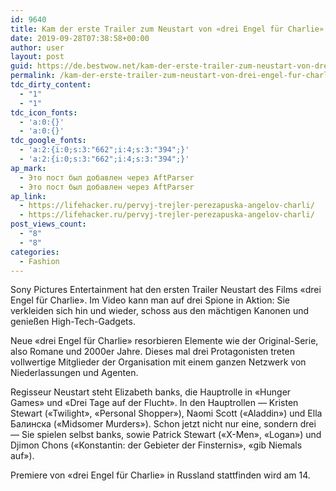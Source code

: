 ```yaml
---
id: 9640
title: Kam der erste Trailer zum Neustart von «drei Engel für Charlie»
date: 2019-09-28T07:38:58+00:00
author: user
layout: post
guid: https://de.bestwow.net/kam-der-erste-trailer-zum-neustart-von-drei-engel-fur-charlie/
permalink: /kam-der-erste-trailer-zum-neustart-von-drei-engel-fur-charlie/
tdc_dirty_content:
  - "1"
  - "1"
tdc_icon_fonts:
  - 'a:0:{}'
  - 'a:0:{}'
tdc_google_fonts:
  - 'a:2:{i:0;s:3:"662";i:4;s:3:"394";}'
  - 'a:2:{i:0;s:3:"662";i:4;s:3:"394";}'
ap_mark:
  - Это пост был добавлен через AftParser
  - Это пост был добавлен через AftParser
ap_link:
  - https://lifehacker.ru/pervyj-trejler-perezapuska-angelov-charli/
  - https://lifehacker.ru/pervyj-trejler-perezapuska-angelov-charli/
post_views_count:
  - "8"
  - "8"
categories:
  - Fashion
---
```

Sony Pictures Entertainment hat den ersten Trailer Neustart des Films «drei Engel für Charlie». Im Video kann man auf drei Spione in Aktion: Sie verkleiden sich hin und wieder, schoss aus den mächtigen Kanonen und genießen High-Tech-Gadgets.</p> 

Neue «drei Engel für Charlie» resorbieren Elemente wie der Original-Serie, also Romane und 2000er Jahre. Dieses mal drei Protagonisten treten vollwertige Mitglieder der Organisation mit einem ganzen Netzwerk von Niederlassungen und Agenten.

Regisseur Neustart steht Elizabeth banks, die Hauptrolle in «Hunger Games» und «Drei Tage auf der Flucht». In den Hauptrollen — Kristen Stewart («Twilight», «Personal Shopper»), Naomi Scott («Aladdin») und Ella Балинска («Midsomer Murders»). Schon jetzt nicht nur eine, sondern drei — Sie spielen selbst banks, sowie Patrick Stewart («X-Men», «Logan») und Djimon Chons («Konstantin: der Gebieter der Finsternis», «gib Niemals auf»).

Premiere von «drei Engel für Charlie» in Russland stattfinden wird am 14.